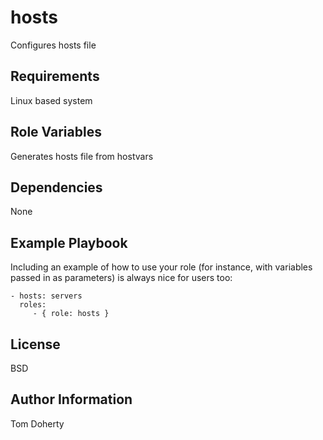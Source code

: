 hosts
=========

Configures hosts file

Requirements
------------

Linux based system

Role Variables
--------------

Generates hosts file from hostvars

Dependencies
------------

None

Example Playbook
----------------

Including an example of how to use your role (for instance, with variables
passed in as parameters) is always nice for users too:

    - hosts: servers
      roles:
         - { role: hosts }

License
-------

BSD

Author Information
------------------

Tom Doherty
